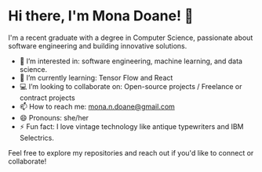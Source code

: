 # Hi there, I'm Mona Doane! 👋

I'm a recent graduate with a degree in Computer Science, passionate about software engineering and building innovative solutions.

- 👀 I’m interested in: software engineering, machine learning, and data science.   
- 🌱 I’m currently learning: Tensor Flow and React
- 💻 I’m looking to collaborate on: Open-source projects / Freelance or contract projects
- 📫 How to reach me: mona.n.doane@gmail.com
- 😄 Pronouns: she/her
- ⚡ Fun fact: I love vintage technology like antique typewriters and IBM Selectrics. 

Feel free to explore my repositories and reach out if you'd like to connect or collaborate!

